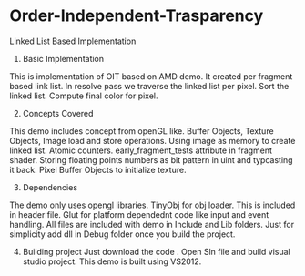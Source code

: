 # Order-Independent-Trasparency
Linked List Based Implementation

1. Basic Implementation

This is implementation of OIT based on AMD demo.
It created per fragment based link list.
In resolve pass we traverse the linked list per pixel.
Sort the linked list.
Compute final color for pixel.

2. Concepts Covered

This demo includes concept from openGL like.
Buffer Objects, Texture Objects, Image load and store operations.
Using image as memory to create linked list.
Atomic counters.
early_fragment_tests attribute in fragment shader.
Storing floating points numbers as bit pattern in uint and typcasting it back.
Pixel Buffer Objects to initialize texture.

3. Dependencies

The demo only uses opengl libraries.
TinyObj for obj loader. This is included in header file.
Glut for platform dependednt code like input and event handling.
All files are included with demo in Include and Lib folders.
Just for simplicity add dll in Debug folder once you build the project.

4. Building project
Just download the code .
Open Sln file and build visual studio project.
This demo is built using VS2012.
